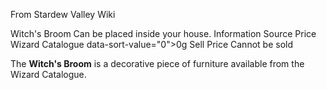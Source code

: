 From Stardew Valley Wiki

Witch's Broom Can be placed inside your house. Information Source Price Wizard Catalogue data-sort-value="0"&gt;0g Sell Price Cannot be sold

The **Witch's Broom** is a decorative piece of furniture available from the Wizard Catalogue.